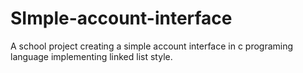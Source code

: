 # SImple-account-interface
A school project creating a simple account interface in c programing language implementing linked list style.
